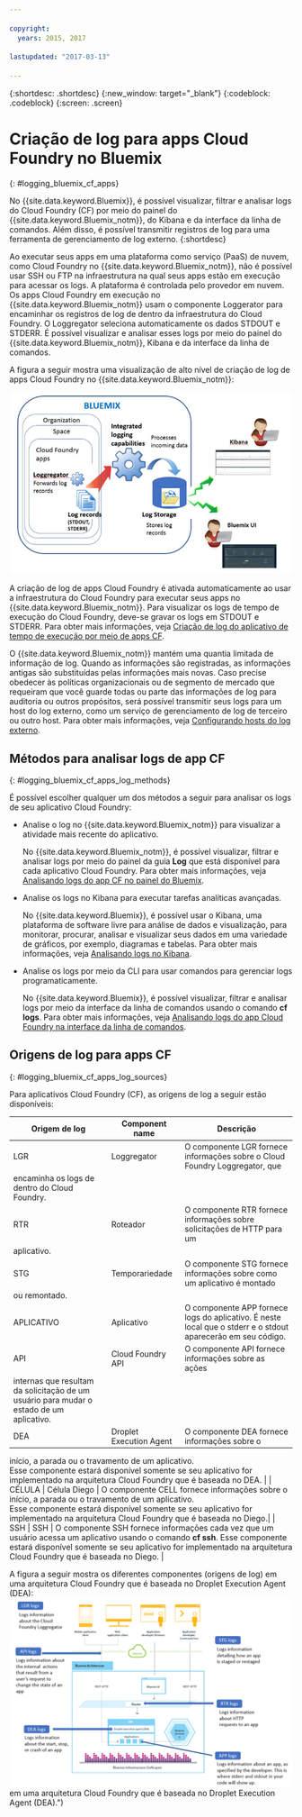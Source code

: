 ```yaml
---

copyright:
  years: 2015, 2017

lastupdated: "2017-03-13"

---
```



{:shortdesc: .shortdesc}
{:new_window: target="_blank"}
{:codeblock: .codeblock}
{:screen: .screen}

# Criação de log para apps Cloud Foundry no Bluemix
{: #logging_bluemix_cf_apps}

No {{site.data.keyword.Bluemix}}, é possível visualizar, filtrar e analisar logs do
Cloud Foundry (CF) por meio do painel do {{site.data.keyword.Bluemix_notm}}, do Kibana e da interface da linha de
comandos. Além disso, é possível transmitir registros de log para uma ferramenta de gerenciamento de log externo. 
{:shortdesc}

Ao executar seus apps em uma plataforma como serviço (PaaS) de nuvem, como Cloud Foundry no {{site.data.keyword.Bluemix_notm}}, não é possível usar SSH ou FTP na infraestrutura na qual seus apps estão em execução para acessar os logs. A plataforma é controlada pelo provedor em nuvem. Os apps Cloud Foundry em execução no {{site.data.keyword.Bluemix_notm}} usam o componente Loggerator para encaminhar os registros de log de dentro da infraestrutura do Cloud Foundry. O Loggregator seleciona automaticamente os dados STDOUT e STDERR. É possível visualizar e analisar esses logs por meio do painel do {{site.data.keyword.Bluemix_notm}}, Kibana e da interface da linha de comandos.

A figura a seguir mostra uma visualização de alto nível de criação de log de apps Cloud Foundry no {{site.data.keyword.Bluemix_notm}}:

![Visão geral do componente de alto nível para apps CF](images/logging_cf_apps_ov.jpg "Visão geral do componente de alto nível paraapps CF")

 
A criação de log de apps Cloud Foundry é ativada automaticamente ao usar a infraestrutura do Cloud Foundry para executar seus apps no {{site.data.keyword.Bluemix_notm}}. 
Para visualizar os logs de tempo de execução do Cloud Foundry, deve-se gravar os logs em STDOUT e STDERR. Para obter mais informações, veja [Criação de log do aplicativo de tempo de execução por meio de apps CF](cfapps/logging_writing_to_log_from_cf_app.html#logging_writing_to_log_from_cf_app).

O {{site.data.keyword.Bluemix_notm}} mantém uma quantia limitada de informação de log. Quando as informações são
registradas, as informações antigas são substituídas pelas informações mais novas. Caso precise obedecer às políticas organizacionais ou de segmento de mercado que requeiram que você guarde todas ou parte das informações de log para auditoria ou outros propósitos, será possível transmitir seus logs para um host do log externo, como um serviço de gerenciamento de log de terceiro ou outro host. Para obter mais informações, veja [Configurando hosts do log externo](logging_view_external.html#viewing_logs_external).

## Métodos para analisar logs de app CF
{: #logging_bluemix_cf_apps_log_methods}

É possível escolher qualquer um dos métodos a seguir para analisar os logs de seu aplicativo Cloud Foundry:

* Analise o log no {{site.data.keyword.Bluemix_notm}} para visualizar a atividade mais recente do aplicativo.
    
    No {{site.data.keyword.Bluemix_notm}}, é possível visualizar, filtrar e analisar logs por meio do painel da guia **Log** que está disponível para cada aplicativo Cloud Foundry. Para obter mais informações, veja [Analisando logs do app CF no painel do Bluemix](logging_view_dashboard.html#analyzing_logs_bmx_ui).
    
* Analise os logs no Kibana para executar tarefas analíticas avançadas.
    
    No {{site.data.keyword.Bluemix}}, é possível usar o Kibana, uma plataforma de software livre para análise de dados e visualização, para monitorar, procurar, analisar e visualizar seus dados em uma variedade de gráficos, por exemplo, diagramas e tabelas. Para obter mais informações, veja [Analisando logs no Kibana](kibana4/logging_analyzing_logs_Kibana.html#analyzing_logs_Kibana).

* Analise os logs por meio da CLI para usar comandos para gerenciar logs programaticamente.
    
    No {{site.data.keyword.Bluemix}}, é possível visualizar, filtrar e analisar logs por meio da interface da linha de comandos usando o comando **cf logs**. Para obter mais informações, veja [Analisando logs do app Cloud Foundry na interface da linha de comandos](logging_view_cli.html#analyzing_logs_cli).


## Origens de log para apps CF
{: #logging_bluemix_cf_apps_log_sources}

Para aplicativos Cloud Foundry (CF), as origens de log a seguir estão disponíveis:
    
| Origem de log | Component name | Descrição | 
|------------|----------------|-------------|
| LGR | Loggregator | O componente LGR fornece informações sobre o Cloud Foundry Loggregator, que
encaminha os logs de dentro do Cloud Foundry. |
| RTR | Roteador | O componente RTR fornece informações sobre solicitações de HTTP para um
aplicativo. | 
| STG | Temporariedade | O componente STG fornece informações sobre como um aplicativo é montado
ou remontado. | 
| APLICATIVO | Aplicativo | O componente APP fornece logs do aplicativo. É neste local que o stderr e o stdout aparecerão em seu código. | 
| API | Cloud Foundry API | O componente API fornece informações sobre as ações
internas que resultam da solicitação de um usuário para mudar o estado de um aplicativo. | 
| DEA | Droplet Execution Agent | O componente DEA fornece informações sobre o
início, a parada ou o travamento de um aplicativo.
<br> Esse componente estará disponível somente se seu aplicativo for implementado na arquitetura Cloud Foundry que é baseada no DEA. | 
| CÉLULA | Célula Diego | O componente CELL fornece informações sobre o início, a parada ou o
travamento de um aplicativo.
<br> Esse componente estará disponível somente se seu aplicativo for implementado na arquitetura Cloud Foundry que é baseada no Diego.|
| SSH | SSH | O componente SSH fornece informações cada vez que um usuário acessa um aplicativo usando o
comando **cf ssh**.
Esse componente estará disponível somente se seu aplicativo for implementado na arquitetura Cloud Foundry que é baseada no Diego. |


A figura a seguir mostra os diferentes componentes (origens de log) em uma arquitetura Cloud Foundry que é
baseada no Droplet Execution Agent (DEA): ![Origens de log em uma arquitetura DEA.](images/logging_F1.png "Componentes (origens delog") em uma arquitetura Cloud Foundry que é baseada no Droplet Execution Agent (DEA).")



